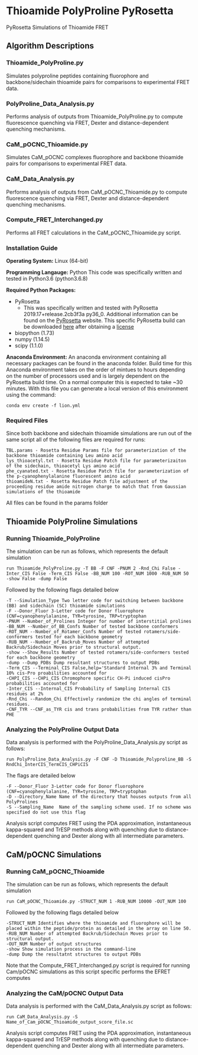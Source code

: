 # Thioamide PolyProline PyRosetta
 PyRosetta Simulations of Thioamide FRET

## Algorithm Descriptions
### Thioamide_PolyProline.py
Simulates polyproline peptides containing fluorophore and backbone/sidechain thioamide pairs for comparisons to experimental FRET data.

### PolyProline_Data_Analysis.py
Performs analysis of outputs from Thioamide_PolyProline.py to compute fluorescence quenching via FRET, Dexter and distance-dependent quenching mechanisms.

### CaM_pOCNC_Thioamide.py
Simulates CaM_pOCNC complexes fluorophore and backbone thioamide pairs for comparisons to experimental FRET data.

### CaM_Data_Analysis.py
Performs analysis of outputs from CaM_pOCNC_Thioamide.py to compute fluorescence quenching via FRET, Dexter and distance-dependent quenching mechanisms.

### Compute_FRET_Interchanged.py
Performs all FRET calculations in the CaM_pOCNC_Thioamide.py script.

### Installation Guide
__Operating System:__ Linux (64-bit)

__Programming Langauge:__ Python
This code was specifically written and tested in Python3.6 (python3.6.8)
	
__Required Python Packages:__
- PyRosetta
	- This was specifically written and tested with PyRosetta 2019.17+release.2cb3f3a py36_0. Additional information can be found on the [PyRosetta](http://www.pyrosetta.org/) website. This specific PyRosetta build can be downloaded [here](http://www.pyrosetta.org/dow) after obtaining a [license](https://els.comotion.uw.edu/express_license_technologies/pyrosetta)
- biopython (1.73)
- numpy (1.14.5)
- scipy (1.1.0)

__Anaconda Environment:__
An anaconda environment containing all necessary packages can be found in the anaconda folder. Build time for this Anaconda environment takes on the order of mintues to hours depending on the number of processors used and is largely dependent on the PyRosetta build time. On a normal computer this is expected to take ~30 minutes. With this file you can generate a local version of this environment using the command:

```conda env create -f lion.yml```


### Required Files
Since both backbone and sidechain thioamide simulations are run out of the same script all of the following files are required for runs:
```
TBL.params - Rosetta Residue Params file for parameterization of the backbone thioamide containing Leu amino acid
lys_thioacetyl.txt - Rosetta Residue Patch file for parameterizaiton of the sidechain, thioacetyl Lys amino acid
phe_cyanated.txt - Rosetta Residue Patch file for parameterization of the p-cyanophenylalanine fluorescent amino acid
thioamideN.txt - Rosetta Residue Patch file adjustment of the proceeding residue amide nitrogen charge to match that from Gaussian simulations of the thioamide
```
All files can be found in the params folder
## Thioamide PolyProline Simulations
### Running Thioamide_PolyProline
The simulation can be run as follows, which represents the default simulation
```
run Thioamide_PolyProline.py -T BB -F CNF -PNUM 2 -Rnd_Chi False -Inter_CIS False -Term_CIS False -BB_NUM 100 -ROT_NUM 1000 -RUB_NUM 50 -show False -dump False
```
Followed by the following flags detailed below
```
-T --Simulation_Type Two letter code for switching between backbone (BB) and sidechain (SC) thioamide simulations
-F --Donor_Fluor 3-Letter code for Donor fluorophore (CNF=cyanophenylalanine, TYR=tyrosine, TRP=tryptophan
-PNUM --Number_of_Prolines Integer for number of interstitial prolines
-BB_NUM --Number_of_BB_Confs Number of tested backbone conformers
-ROT_NUM --Number_of_Rotamer_Confs Number of tested rotamers/side-conformers tested for each backbone geometry
-RUB_NUM --Number_of_Backrub_Moves Number of attempted Backrub/Sidechain Moves prior to structural output.
-show --Show_Results Number of tested rotamers/side-conformers tested for each backbone geometry
-dump --Dump_PDBs Dump resultant structures to output PDBs
-Term_CIS --Terminal_CIS False,help='Standard Internal 3% and Terminal 10% cis-Pro proabilities accounted for
-CHPI_CIS --CHPi_CIS Chromophore specific CH-Pi induced cisPro probabilities accounted for
-Inter_CIS --Internal_CIS Probability of Sampling Internal CIS residues at 2%
-Rnd_Chi --Random_Chi Effectively randomize the chi angles of terminal residues.
-CNF_TYR --CNF_as_TYR cis and trans probabilities from TYR rather than PHE
```
### Analyzing the PolyProline Output Data
Data analysis is performed with the PolyProline_Data_Analysis.py script as follows:
```
run PolyProline_Data_Analysis.py -F CNF -D Thioamide_Polyproline_BB -S RndChi_InterCIS_TermCIS_CHPiCIS
```
The flags are detailed below
```
-F --Donor_Fluor 3-Letter code for Donor fluorophore (CNF=cyanophenylalanine, TYR=tyrosine, TRP=tryptophan
-D --Directory_Name Name of the directory that houses outputs from all PolyProlines
-S --Sampling_Name  Name of the sampling scheme used. If no scheme was specified do not use this flag
```
Analysis script computes FRET using the PDA approximation, instantaneous kappa-squared and TrESP methods along with quenching due to distance-dependent quenching and Dexter along with all intermediate parameters.

## CaM/pOCNC Simulations
### Running CaM_pOCNC_Thioamide
The simulation can be run as follows, which represents the default simulation
```
run CaM_pOCNC_Thioamide.py -STRUCT_NUM 1 -RUB_NUM 10000 -OUT_NUM 100
```
Followed by the following flags detailed below
```
-STRUCT_NUM Identifies where the thioamide and fluorophore will be placed within the peptide/protein as detailed in the array on line 50.
-RUB_NUM Number of attempted Backrub/Sidechain Moves prior to structural output.
-OUT_NUM Number of output structures
-show Show simulation process in the command-line
-dump Dump the resultatnt structures to output PDBs
```
Note that the Compute_FRET_Interchanged.py script is required for running Cam/pOCNC simulations as this script specific performs the EFRET computes
### Analyzing the CaM/pOCNC Output Data
Data analysis is performed with the CaM_Data_Analysis.py script as follows:
```
run CaM_Data_Analysis.py -S Name_of_Cam_pOCNC_Thioamide_output_score_file.sc
```
Analysis script computes FRET using the PDA approximation, instantaneous kappa-squared and TrESP methods along with quenching due to distance-dependent quenching and Dexter along with all intermediate parameters.